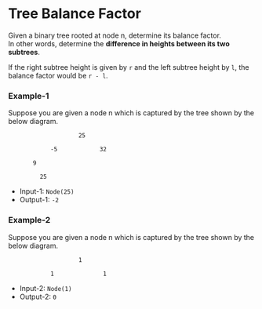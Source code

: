 # Tree Balance Factor

Given a binary tree rooted at node n, determine its balance factor.  
In other words, determine the **difference in heights between its two subtrees**.

If the right subtree height is given by `r` and the left subtree height by `l`, the balance factor would be `r - l`.

### Example-1

Suppose you are given a node n which is captured by the tree shown by the below diagram.
```
                    25

            -5            32

       9                 

         25                        
```
 

- Input-1: `Node(25)`
- Output-1: `-2`
 

### Example-2

Suppose you are given a node n which is captured by the tree shown by the below diagram.
``` 
                    1

            1              1   
```

- Input-2: `Node(1)`
- Output-2: `0`